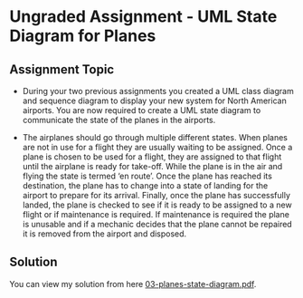 # Ungraded Assignment - UML State Diagram for Planes

## Assignment Topic

- During your two previous assignments you created a UML class diagram and sequence diagram to display your new system for North American airports. You are now required to create a UML state diagram to communicate the state of the planes in the airports.

- The airplanes should go through multiple different states. When planes are not in use for a flight they are usually waiting to be assigned. Once a plane is chosen to be used for a flight, they are assigned to that flight until the airplane is ready for take-off. While the plane is in the air and flying the state is termed ‘en route’. Once the plane has reached its destination, the plane has to change into a state of landing for the airport to prepare for its arrival. Finally, once the plane has successfully landed, the plane is checked to see if it is ready to be assigned to a new flight or if maintenance is required. If maintenance is required the plane is unusable and if a mechanic decides that the plane cannot be repaired it is removed from the airport and disposed.

## Solution

You can view my solution from here [03-planes-state-diagram.pdf](./03-planes-state-diagram.pdf).
